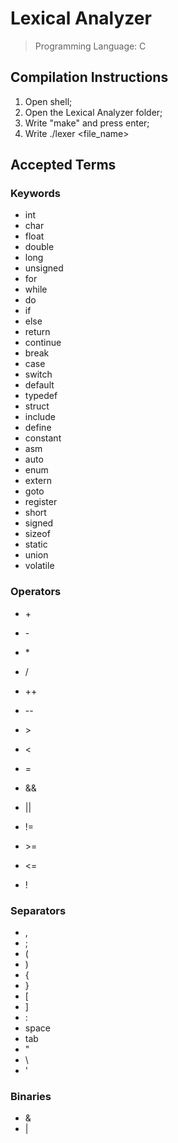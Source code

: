 # Lexical Analyzer

> Programming Language: C

## Compilation Instructions

1.  Open shell;
2.  Open the Lexical Analyzer folder; 
3.  Write "make" and press enter;
4.  Write ./lexer <file_name>

## Accepted Terms

### Keywords

* int
* char
* float
* double
* long
* unsigned
* for
* while
* do
* if
* else
* return
* continue
* break
* case
* switch
* default
* typedef
* struct
* include
* define
* constant
* asm
* auto
* enum
* extern
* goto
* register
* short
* signed
* sizeof
* static
* union
* volatile

### Operators

* \+
* \-
* \*
* /
* ++
* --

* \> 
* \<
* \=
* &&
* ||
* !=
* \>=
* <=
* !

### Separators

* ,
* ;
* (
* )
* {
* }
* \[
* \]
* :
* space
* tab
* "
* \\
* \'

### Binaries

* &
* |
